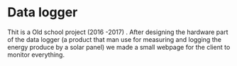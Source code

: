 # Data logger
Thit is a Old school project (2016 -2017) . After designing the hardware part of the data logger (a product that man use for measuring and logging the energy produce by a solar panel) we made a small webpage for the client to monitor everything.
